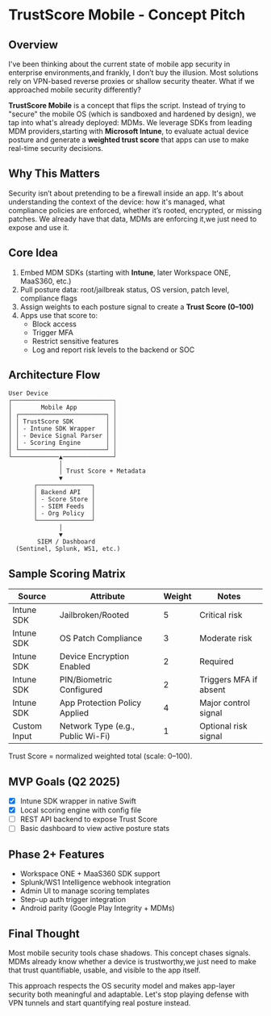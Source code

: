 # TrustScore Mobile - Concept Pitch

## Overview

I've been thinking about the current state of mobile app security in enterprise environments,and frankly, I don’t buy the illusion. Most solutions rely on VPN-based reverse proxies or shallow security theater. What if we approached mobile security differently?

**TrustScore Mobile** is a concept that flips the script. Instead of trying to "secure" the mobile OS (which is sandboxed and hardened by design), we tap into what's already deployed: MDMs. We leverage SDKs from leading MDM providers,starting with **Microsoft Intune**, to evaluate actual device posture and generate a **weighted trust score** that apps can use to make real-time security decisions.

## Why This Matters

Security isn’t about pretending to be a firewall inside an app. It's about understanding the context of the device: how it's managed, what compliance policies are enforced, whether it’s rooted, encrypted, or missing patches. We already have that data, MDMs are enforcing it,we just need to expose and use it.

## Core Idea

1. Embed MDM SDKs (starting with **Intune**, later Workspace ONE, MaaS360, etc.)
2. Pull posture data: root/jailbreak status, OS version, patch level, compliance flags
3. Assign weights to each posture signal to create a **Trust Score (0–100)**
4. Apps use that score to:
   - Block access
   - Trigger MFA
   - Restrict sensitive features
   - Log and report risk levels to the backend or SOC

## Architecture Flow

```text
User Device
┌────────────────────────────┐
│        Mobile App          │
│ ┌────────────────────────┐ │
│ │ TrustScore SDK         │ │
│ │ - Intune SDK Wrapper   │ │
│ │ - Device Signal Parser │ │
│ │ - Scoring Engine       │ │
│ └────────────────────────┘ │
└─────────────▲──────────────┘
              │
              │ Trust Score + Metadata
              ▼
       ┌───────────────┐
       │ Backend API   │
       │ - Score Store │
       │ - SIEM Feeds  │
       │ - Org Policy  │
       └───────────────┘
              │
              ▼
        SIEM / Dashboard
  (Sentinel, Splunk, WS1, etc.)
```

## Sample Scoring Matrix

| Source       | Attribute                         | Weight | Notes                  |
|--------------|------------------------------------|--------|-------------------------|
| Intune SDK   | Jailbroken/Rooted                 | 5      | Critical risk          |
| Intune SDK   | OS Patch Compliance               | 3      | Moderate risk          |
| Intune SDK   | Device Encryption Enabled         | 2      | Required               |
| Intune SDK   | PIN/Biometric Configured          | 2      | Triggers MFA if absent |
| Intune SDK   | App Protection Policy Applied     | 4      | Major control signal   |
| Custom Input | Network Type (e.g., Public Wi-Fi) | 1      | Optional risk signal   |

Trust Score = normalized weighted total (scale: 0–100).

## MVP Goals (Q2 2025)
- [x] Intune SDK wrapper in native Swift
- [x] Local scoring engine with config file
- [ ] REST API backend to expose Trust Score
- [ ] Basic dashboard to view active posture stats

## Phase 2+ Features
- Workspace ONE + MaaS360 SDK support
- Splunk/WS1 Intelligence webhook integration
- Admin UI to manage scoring templates
- Step-up auth trigger integration
- Android parity (Google Play Integrity + MDMs)

## Final Thought

Most mobile security tools chase shadows. This concept chases signals. MDMs already know whether a device is trustworthy,we just need to make that trust quantifiable, usable, and visible to the app itself.

This approach respects the OS security model and makes app-layer security both meaningful and adaptable. Let's stop playing defense with VPN tunnels and start quantifying real posture instead.


